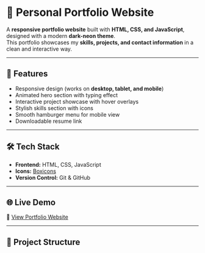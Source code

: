 # 🌌 Personal Portfolio Website

A **responsive portfolio website** built with **HTML, CSS, and JavaScript**, designed with a modern **dark-neon theme**.  
This portfolio showcases my **skills, projects, and contact information** in a clean and interactive way.

---

## 🚀 Features
- Responsive design (works on **desktop, tablet, and mobile**)
- Animated hero section with typing effect
- Interactive project showcase with hover overlays
- Stylish skills section with icons
- Smooth hamburger menu for mobile view
- Downloadable resume link

---

## 🛠️ Tech Stack
- **Frontend:** HTML, CSS, JavaScript  
- **Icons:** [Boxicons](https://boxicons.com/)  
- **Version Control:** Git & GitHub  

---

## 🌐 Live Demo
🔗 [View Portfolio Website](https://vaibhavjd0911.github.io/Portfolio/)  

---

## 📂 Project Structure
